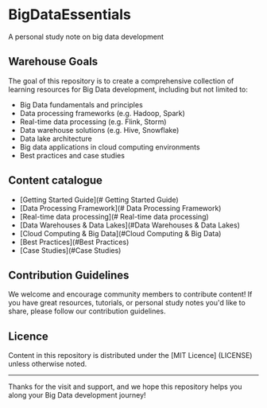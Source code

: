 # BigDataEssentials
A personal study note on big data development

## Warehouse Goals

The goal of this repository is to create a comprehensive collection of learning resources for Big Data development, including but not limited to:
- Big Data fundamentals and principles
- Data processing frameworks (e.g. Hadoop, Spark)
- Real-time data processing (e.g. Flink, Storm)
- Data warehouse solutions (e.g. Hive, Snowflake)
- Data lake architecture
- Big data applications in cloud computing environments
- Best practices and case studies

## Content catalogue

- [Getting Started Guide](# Getting Started Guide)
- [Data Processing Framework](# Data Processing Framework)
- [Real-time data processing](# Real-time data processing)
- [Data Warehouses & Data Lakes](#Data Warehouses & Data Lakes)
- [Cloud Computing & Big Data](#Cloud Computing & Big Data)
- [Best Practices](#Best Practices)
- [Case Studies](#Case Studies)


## Contribution Guidelines

We welcome and encourage community members to contribute content! If you have great resources, tutorials, or personal study notes you'd like to share, please follow our contribution guidelines.

## Licence

Content in this repository is distributed under the [MIT Licence] (LICENSE) unless otherwise noted.

---

Thanks for the visit and support, and we hope this repository helps you along your Big Data development journey!

